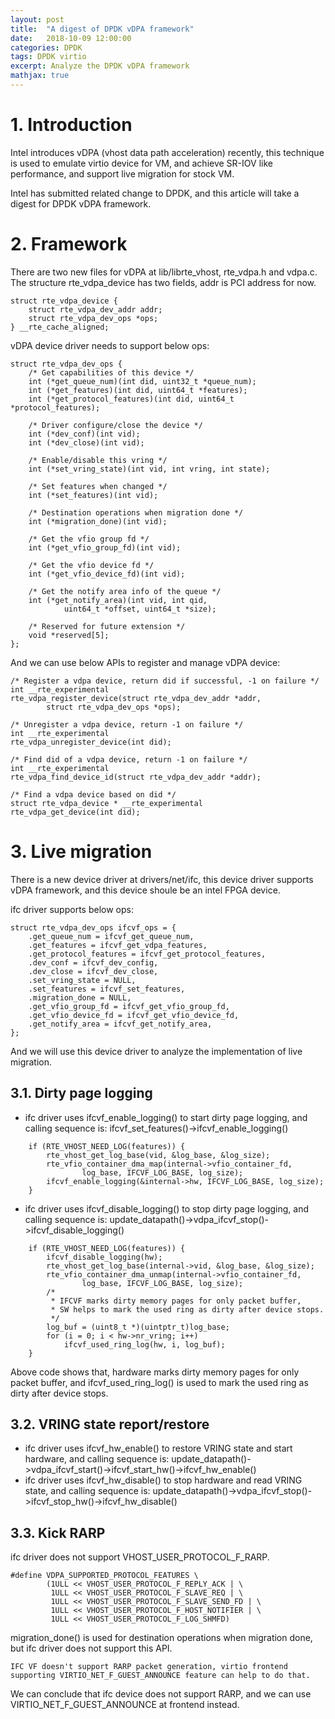 ```yaml
---
layout: post
title:  "A digest of DPDK vDPA framework"
date:   2018-10-09 12:00:00
categories: DPDK
tags: DPDK virtio
excerpt: Analyze the DPDK vDPA framework
mathjax: true
---
```

# 1. Introduction
Intel introduces vDPA (vhost data path acceleration) recently, this technique is used to emulate virtio device for VM, and achieve SR-IOV like performance, and support live migration for stock VM.

Intel has submitted related change to DPDK, and this article will take a digest for DPDK vDPA framework.

# 2. Framework
There are two new files for vDPA at lib/librte_vhost, rte_vdpa.h and vdpa.c.
The structure rte_vdpa_device has two fields, addr is PCI address for now.
```
struct rte_vdpa_device {
	struct rte_vdpa_dev_addr addr;
	struct rte_vdpa_dev_ops *ops;
} __rte_cache_aligned;
```
vDPA device driver needs to support below ops:
```
struct rte_vdpa_dev_ops {
	/* Get capabilities of this device */
	int (*get_queue_num)(int did, uint32_t *queue_num);
	int (*get_features)(int did, uint64_t *features);
	int (*get_protocol_features)(int did, uint64_t *protocol_features);

	/* Driver configure/close the device */
	int (*dev_conf)(int vid);
	int (*dev_close)(int vid);

	/* Enable/disable this vring */
	int (*set_vring_state)(int vid, int vring, int state);

	/* Set features when changed */
	int (*set_features)(int vid);

	/* Destination operations when migration done */
	int (*migration_done)(int vid);

	/* Get the vfio group fd */
	int (*get_vfio_group_fd)(int vid);

	/* Get the vfio device fd */
	int (*get_vfio_device_fd)(int vid);

	/* Get the notify area info of the queue */
	int (*get_notify_area)(int vid, int qid,
			uint64_t *offset, uint64_t *size);

	/* Reserved for future extension */
	void *reserved[5];
};
```
And we can use below APIs to register and manage vDPA device:
```
/* Register a vdpa device, return did if successful, -1 on failure */
int __rte_experimental
rte_vdpa_register_device(struct rte_vdpa_dev_addr *addr,
		struct rte_vdpa_dev_ops *ops);

/* Unregister a vdpa device, return -1 on failure */
int __rte_experimental
rte_vdpa_unregister_device(int did);

/* Find did of a vdpa device, return -1 on failure */
int __rte_experimental
rte_vdpa_find_device_id(struct rte_vdpa_dev_addr *addr);

/* Find a vdpa device based on did */
struct rte_vdpa_device * __rte_experimental
rte_vdpa_get_device(int did);
```
# 3. Live migration
There is a new device driver at drivers/net/ifc, this device driver supports vDPA framework, and this device shoule be an intel FPGA device.

ifc driver supports below ops:
```
struct rte_vdpa_dev_ops ifcvf_ops = {
	.get_queue_num = ifcvf_get_queue_num,
	.get_features = ifcvf_get_vdpa_features,
	.get_protocol_features = ifcvf_get_protocol_features,
	.dev_conf = ifcvf_dev_config,
	.dev_close = ifcvf_dev_close,
	.set_vring_state = NULL,
	.set_features = ifcvf_set_features,
	.migration_done = NULL,
	.get_vfio_group_fd = ifcvf_get_vfio_group_fd,
	.get_vfio_device_fd = ifcvf_get_vfio_device_fd,
	.get_notify_area = ifcvf_get_notify_area,
};
```

And we will use this device driver to analyze the implementation of live migration.
## 3.1. Dirty page logging
* ifc driver uses ifcvf_enable_logging() to start dirty page logging, and calling sequence is: ifcvf_set_features()->ifcvf_enable_logging()
```
	if (RTE_VHOST_NEED_LOG(features)) {
		rte_vhost_get_log_base(vid, &log_base, &log_size);
		rte_vfio_container_dma_map(internal->vfio_container_fd,
				log_base, IFCVF_LOG_BASE, log_size);
		ifcvf_enable_logging(&internal->hw, IFCVF_LOG_BASE, log_size);
	}
```
* ifc driver uses ifcvf_disable_logging() to stop dirty page logging, and calling sequence is: update_datapath()->vdpa_ifcvf_stop()->ifcvf_disable_logging()
```
	if (RTE_VHOST_NEED_LOG(features)) {
		ifcvf_disable_logging(hw);
		rte_vhost_get_log_base(internal->vid, &log_base, &log_size);
		rte_vfio_container_dma_unmap(internal->vfio_container_fd,
				log_base, IFCVF_LOG_BASE, log_size);
		/*
		 * IFCVF marks dirty memory pages for only packet buffer,
		 * SW helps to mark the used ring as dirty after device stops.
		 */
		log_buf = (uint8_t *)(uintptr_t)log_base;
		for (i = 0; i < hw->nr_vring; i++)
			ifcvf_used_ring_log(hw, i, log_buf);
	}
```

Above code shows that, hardware marks dirty memory pages for only packet buffer, and ifcvf_used_ring_log() is used to mark the used ring as dirty after device stops.
## 3.2. VRING state report/restore
* ifc driver uses ifcvf_hw_enable() to restore VRING state and start hardware, and calling sequence is: update_datapath()->vdpa_ifcvf_start()->ifcvf_start_hw()->ifcvf_hw_enable()
* ifc driver uses ifcvf_hw_disable() to stop hardware and read VRING state, and calling sequence is: update_datapath()->vdpa_ifcvf_stop()->ifcvf_stop_hw()->ifcvf_hw_disable()

## 3.3. Kick RARP
ifc driver does not support VHOST_USER_PROTOCOL_F_RARP.
```
#define VDPA_SUPPORTED_PROTOCOL_FEATURES \
		(1ULL << VHOST_USER_PROTOCOL_F_REPLY_ACK | \
		 1ULL << VHOST_USER_PROTOCOL_F_SLAVE_REQ | \
		 1ULL << VHOST_USER_PROTOCOL_F_SLAVE_SEND_FD | \
		 1ULL << VHOST_USER_PROTOCOL_F_HOST_NOTIFIER | \
		 1ULL << VHOST_USER_PROTOCOL_F_LOG_SHMFD)
```
migration_done() is used for destination operations when migration done, but ifc driver does not support this API.
```
IFC VF doesn't support RARP packet generation, virtio frontend supporting VIRTIO_NET_F_GUEST_ANNOUNCE feature can help to do that.
```
We can conclude that ifc device does not support RARP, and we can use VIRTIO_NET_F_GUEST_ANNOUNCE at frontend instead.
